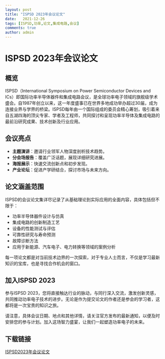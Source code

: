```yaml
---
layout: post
title: "ISPSD 2023年会议论文"
date:   2021-12-26
tags: [ISPSD,功率,论文,集成电路,会议]
comments: true
author: admin
---
```

# ISPSD 2023年会议论文

## 概览

ISPSD（International Symposium on Power Semiconductor Devices and ICs）即国际功率半导体器件和集成电路会议，是全球功率电子领域的旗舰级学术盛会。自1987年创立以来，这一年度盛事已在世界多地成功举办超过30届，成为连接业界与学界的桥梁。ISPSD每年由一个国际组成的委员会精心筹划，吸引着来自五湖四海的顶尖专家、学者及工程师，共同探讨和呈现功率半导体及集成电路的最前沿研究成果、技术创新及行业应用。

## 会议亮点

- **主题演讲**：邀请行业领军人物深度剖析技术趋势。
- **分会场报告**：覆盖广泛话题，展现详细研究进展。
- **海报展示**：快速交流创新点和初步发现。
- **产业论坛**：促进产学研结合，探讨市场与未来方向。

## 论文涵盖范围

ISPSD的会议论文集详尽记录了从基础理论到实际应用的全面内容，具体包括但不限于：
- 功率半导体器件设计与仿真
- 集成电路的创新制造工艺
- 设备的性能测试与评估
- 可靠性研究与寿命预测
- 故障诊断方法
- 应用于新能源、汽车电子、电力转换等领域的案例分析

每一项论文都是对当前技术边界的一次探索，对于专业人士而言，不仅是学习最新知识的宝库，也是寻找合作机会的窗口。

## 加入ISPSD 2023

参与ISPSD 2023，您将直接触达行业的脉动，与同行深入交流，激发创新灵感，共同推动功率电子技术的进步。无论是作为提交论文的作者还是参会的学习者，这都将是一次宝贵的知识之旅。

请注意，具体会议日期、地点和其他详情，请关注官方发布的最新通知，以便及时安排您的参与计划。加入这场智力盛宴，让我们一起塑造功率电子的未来。

## 下载链接

[ISPSD2023年会议论文](https://pan.quark.cn/s/1f4b02885651)